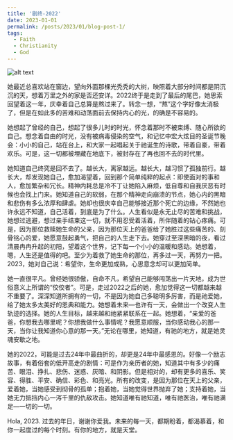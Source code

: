 ```yaml
---
title: '剧终-2022'
date: 2023-01-01
permalink: /posts/2023/01/blog-post-1/
tags:
  - Faith
  - Christianity
  - God
---
```


![alt text](https://enyijiang.github.io/images/WechatIMG16599.jpeg)

她最近总喜欢站在窗边，望向外面那棵光秃秃的大树，映照着大部分时间都是阴沉沉的天，想着万里之外的家是否还安详。2022终于是走到了最后的尾巴，她思索回望着这一年，庆幸着自己总算是熬过来了。转念一想，“熬”这个字好像太消极了，但是在如此多的苦难和动荡面前去保持内心的光，的确是不容易的。

她想起了曾经的自己，想起了很多儿时的时光，怀念着那时不被束缚、随心所欲的自己。想念着自由的时光，没有被病毒侵染的空气，和记忆中宏大炫目的圣诞节晚会：小小的自己，站在台上，和大家一起唱起关于祂诞生的诗歌，带着自豪，带着欢乐。可是，这一切都被埋藏在地底下，被封存在了再也回不去的时代里。

她知道自己终究是回不去了。越长大，离家越远。越长大，越习惯了孤独前行。越长大，却发现她自己，愈加渴望着，回到那个简单纯粹的起点：即使面对的事和人，愈加繁杂和冗长。精神内耗总是冷不丁让她陷入麻烦，低自尊和自我厌恶有时候也会找上门来。她知道自己的软弱，在那个精神走向崩溃的节点，她心内的黑暗和悲伤有多么浓厚和肆虐。她却也很庆幸自己能够接近那个死亡的边缘，不然她也许永远不知道，自己活着，到底是为了什么。人生看似是永无止尽的苦难和挑战，她想过逃避，想过亲手结束这一切，就不用忍受着活着，所伴随着的钻心疼痛。可是，因为那位救赎她生命的父亲，因为那位天上的爸爸给了她胜过这些痛苦的、刻骨铭心的爱，她愿意鼓起勇气，把自己的人生走下去。她穿过至深黑暗的夜，看过清晨冉冉升起的初阳，望着这个世界，记下每一个小小的温暖和感动。她想着，嗯，人生还是值得的吧。至少为着救了她生命的那位，再多过一天，再努力一把。2023，她对自己说：希望你，生命更加成熟，心思意念却可以更加简单。

她一直很平凡。曾经她很骄傲，自命不凡，希望自己能够闯荡出一片天地，成为世俗意义上所谓的“佼佼者”。可是，走过2022之后的她，愈加觉得这一切都越来越不重要了。深深知道所拥有的一切，不是因为她自己多聪明多厉害，而是祂爱她，给了她太多太美好的恩典和能力。她想着未来—也许有一天，会做出一个改变人生轨迹的选择。她的人生目标，越来越和祂紧紧联系在一起。她想着，“亲爱的爸爸，你想我去哪里呢？你想我做什么事情呢？我愿意顺服，当你感动我心的那一天，当你让我知道你心意的那一天。”无论在哪里，她知道，有祂的地方，就是她灵魂安歇之地。

她的2022，可能是过去24年中最曲折的，却更是24年中最感恩的。好像一个励志故事，有着俗套的低开高走的剧情：可是作为亲历者的她，知道其中有多少的痛苦、眼泪、挣扎、悲伤、迷惑、灰暗、和阴影。但是相对的，却有更多的喜乐、笑容、得胜、平安、确信、彩色、和亮光。所有的改变，是因为那位在天上的父亲，爱着她，当她感受到彻骨的孤单；抱着她，当她觉得世界抛弃了她；支持着她，当她无力抵挡内心一泻千里的仇敌攻击。她知道唯有祂知道，唯有祂医治，唯有祂满足—一切的一切。

Hola, 2023. 过去的年日，谢谢你爱我。未来的每一天，都期盼着，都渴慕着，和你一起度过的每个时刻。有你的地方，就是天堂。
